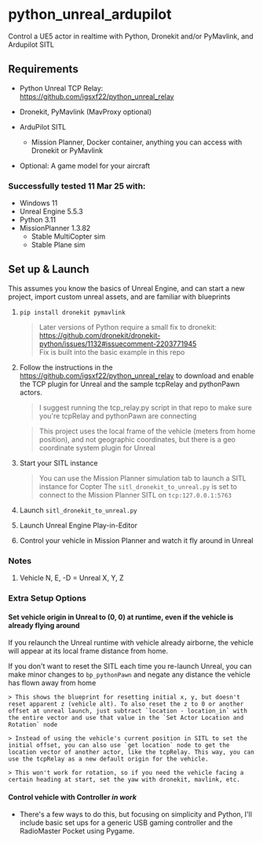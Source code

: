 # python_unreal_ardupilot

Control a UE5 actor in realtime with Python, Dronekit and/or PyMavlink, and Ardupilot SITL

## Requirements
- Python Unreal TCP Relay: https://github.com/igsxf22/python_unreal_relay

- Dronekit, PyMavlink (MavProxy optional)

- ArduPilot SITL
    - Mission Planner, Docker container, anything you can access with Dronekit or PyMavlink

- Optional: A game model for your aircraft


### Successfully tested 11 Mar 25 with:
- Windows 11
- Unreal Engine 5.5.3
- Python 3.11
- MissionPlanner 1.3.82
    - Stable MultiCopter sim
    - Stable Plane sim

## Set up & Launch
This assumes you know the basics of Unreal Engine, and can start a new project, import custom unreal assets, and are familiar with blueprints

1. `pip install dronekit pymavlink`

    > Later versions of Python require a small fix to dronekit:
    https://github.com/dronekit/dronekit-python/issues/1132#issuecomment-2203771945<br>
    > Fix is built into the basic example in this repo

2. Follow the instructions in the https://github.com/igsxf22/python_unreal_relay to download and enable the TCP plugin for Unreal and the sample tcpRelay and pythonPawn actors. 
    > I suggest running the tcp_relay.py script in that repo to make sure you're tcpRelay and pythonPawn are connecting

    > This project uses the local frame of the vehicle (meters from home position), and not geographic coordinates, but there is a geo coordinate system plugin for Unreal

3. Start your SITL instance
    > You can use the Mission Planner simulation tab to launch a SITL instance for Copter
    > The `sitl_dronekit_to_unreal.py` is set to connect to the Mission Planner SITL on `tcp:127.0.0.1:5763`

4. Launch `sitl_dronekit_to_unreal.py`

5. Launch Unreal Engine Play-in-Editor

6. Control your vehicle in Mission Planner and watch it fly around in Unreal


### Notes

1. Vehicle N, E, -D = Unreal X, Y, Z


### Extra Setup Options
#### Set vehicle origin in Unreal to (0, 0) at runtime, even if the vehicle is already flying around
If you relaunch the Unreal runtime with vehicle already airborne, the vehicle will appear at its local frame distance from home. 

If you don't want to reset the SITL each time you re-launch Unreal, you can make minor changes to `bp_pythonPawn` and negate any distance the vehicle has flown away from home

    > This shows the blueprint for resetting initial x, y, but doesn't reset apparent z (vehicle alt). To also reset the z to 0 or another offset at unreal launch, just subtract `location - location_in` with the entire vector and use that value in the `Set Actor Location and Rotation` node

    > Instead of using the vehicle's current position in SITL to set the initial offset, you can also use `get location` node to get the location vector of another actor, like the tcpRelay. This way, you can use the tcpRelay as a new default origin for the vehicle.
        
    > This won't work for rotation, so if you need the vehicle facing a certain heading at start, set the yaw with dronekit, mavlink, etc.

#### Control vehicle with Controller ***in work***
- There's a few ways to do this, but focusing on simplicity and Python, I'll include basic set ups for a generic USB gaming controller and the RadioMaster Pocket using Pygame.
